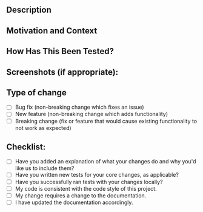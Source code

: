 <!--- Provide a general summary of your changes in the Title above -->

## Description
<!--- Describe your changes in detail -->

## Motivation and Context
<!--- Why is this change required? What problem does it solve? -->
<!--- If it fixes an open issue, please link to the issue here. -->

## How Has This Been Tested?
<!--- Please run the following command on your PR to ensure code formatting consistency: -->
<!--- autopep8 <changed files/folders> --recursive --in-place --ignore=E5 -->

<!--- Please describe how you tested your changes. -->


<!--- For new functionality, describe added unit tests. -->


<!--- If this PR breaks existing unit tests, please describe in detail -->
<!--- which tests break and why. Describe what functionality is changed. -->


## Screenshots (if appropriate):

## Type of change
<!--- What types of changes does your code introduce? Put an `x` in all the boxes that apply: -->
- [ ] Bug fix (non-breaking change which fixes an issue)
- [ ] New feature (non-breaking change which adds functionality)
- [ ] Breaking change (fix or feature that would cause existing functionality to not work as expected)

## Checklist:
<!--- Go over all the following points, and put an `x` in all the boxes that apply. -->
<!--- If you're unsure about any of these, don't hesitate to ask. We're here to help! -->
- [ ] Have you added an explanation of what your changes do and why you'd like us to include them?
- [ ] Have you written new tests for your core changes, as applicable?
- [ ] Have you successfully ran tests with your changes locally?
- [ ] My code is consistent with the code style of this project.
- [ ] My change requires a change to the documentation.
- [ ] I have updated the documentation accordingly.
